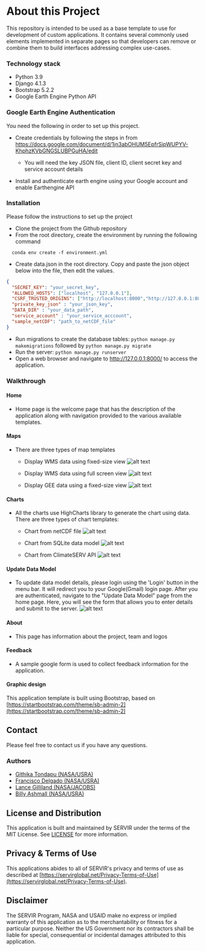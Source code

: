 # About this Project

This repository is intended to be used as a base template to use for development of custom applications. It contains
several commonly used elements implemented in separate pages so that developers can remove or combine them to build
interfaces addressing complex use-cases.

### Technology stack

* Python 3.9
* Django 4.1.3
* Bootstrap 5.2.2
* Google Earth Engine Python API

### Google Earth Engine Authentication

You need the following in order to set up this project.

* Create credentials by following the steps in
  from https://docs.google.com/document/d/1jn3abOHUM5EpfrSipWUPYV-KhphzKVbGNGSLUBPGuHA/edit
    * You will need the key JSON file, client ID, client secret key and service account details

* Install and authenticate earth engine using your Google account and enable Earthengine API

### Installation

Please follow the instructions to set up the project

* Clone the project from the Github repository
* From the root directory, create the environment by running the following command

```  
  conda env create -f environment.yml
```

* Create data.json in the root directory. Copy and paste the json object below into the file, then edit the values.

```json
{
  "SECRET_KEY": "your_secret_key",
  "ALLOWED_HOSTS": ["localhost", "127.0.0.1"],
  "CSRF_TRUSTED_ORIGINS": ["http://localhost:8000","http://127.0.0.1:8000"],
  "private_key_json" : "your_json_key",
  "DATA_DIR" : "your_data_path",
  "service_account" : "your_service_acccount",
  "sample_netCDF": "path_to_netCDF_file"
}
```

* Run migrations to create the database tables:
                    ```python manage.py makemigrations```
  followed by
                    ```python manage.py migrate```
* Run the server: 
                    ```python manage.py runserver```
* Open a web browser and navigate to http://127.0.0.1:8000/ to access the application.


### Walkthrough

#### Home

* Home page is the welcome page that has the description of the application along with navigation provided to the various available templates. 

#### Maps

* There are three types of map templates
    * Display WMS data using fixed-size view
      ![alt text](https://github.com/SERVIR/AppTemplate2022/blob/master/WebApp/static/images/readme/fixed.png?raw=true)

    * Display WMS data using full screen view
      ![alt text](https://github.com/SERVIR/AppTemplate2022/blob/master/WebApp/static/images/readme/full.png?raw=true)

    * Display GEE data using a fixed-size view
      ![alt text](https://github.com/SERVIR/AppTemplate2022/blob/master/WebApp/static/images/readme/gee.png?raw=true)

#### Charts

* All the charts use HighCharts library to generate the chart using data. There are three types of chart templates:
    * Chart from netCDF file
      ![alt text](https://github.com/SERVIR/AppTemplate2022/blob/master/WebApp/static/images/readme/netcdf.png?raw=true)

    * Chart from SQLite data model
      ![alt text](https://github.com/SERVIR/AppTemplate2022/blob/master/WebApp/static/images/readme/dm.png?raw=true)

    * Chart from ClimateSERV API
      ![alt text](https://github.com/SERVIR/AppTemplate2022/blob/master/WebApp/static/images/readme/cserv.png?raw=true)

#### Update Data Model

* To update data model details, please login using the 'Login' button in the menu bar. It will redirect you to your
  Google(Gmail) login page. After you are authenticated, navigate to the "Update Data Model" page from the home page.
  Here, you will see the form that allows you to enter details and submit to the server.
        ![alt text](https://github.com/SERVIR/AppTemplate2022/blob/master/WebApp/static/images/readme/update.png?raw=true)


#### About

* This page has information about the project, team and logos

#### Feedback

* A sample google form is used to collect feedback information for the application.

#### Graphic design

This application template is built using Bootstrap, based
on [https://startbootstrap.com/theme/sb-admin-2](https://startbootstrap.com/theme/sb-admin-2)

## Contact

Please feel free to contact us if you have any questions.

### Authors

- [Githika Tondapu (NASA/USRA)](https://github.com/gtondapu)
- [Francisco Delgado (NASA/USRA)](https://github.com/fdelgadosv)
- [Lance Gilliland (NASA/JACOBS)](https://github.com/lgilliland)
- [Billy Ashmall (NASA/USRA)](https://github.com/billyz313)

## License and Distribution

This application is built and maintained by SERVIR under the terms of the MIT License. See
[LICENSE](https://github.com/SERVIR/AppTemplate2022/blob/master/license) for more information.

## Privacy & Terms of Use

This applications abides to all of SERVIR's privacy and terms of use as described
at [https://servirglobal.net/Privacy-Terms-of-Use](https://servirglobal.net/Privacy-Terms-of-Use).

## Disclaimer

The SERVIR Program, NASA and USAID make no express or implied warranty of this application as to the merchantability or
fitness for a particular purpose. Neither the US Government nor its contractors shall be liable for special,
consequential or incidental damages attributed to this application.